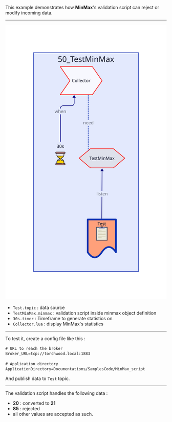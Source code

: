 This example demonstrates how **MinMax**'s validation script can reject or modify incoming data.

---
![Objects in this example](Diagram.svg)

* `Test.topic` : data source
* `TestMinMax.minmax` : validation script inside minmax object definition
* `30s.timer` : Timeframe to generate statistics on
* `Collector.lua` : display MinMax's statistics

---
To test it, create a config file like this :

    # URL to reach the broker
    Broker_URL=tcp://torchwood.local:1883

    # Application directory
    ApplicationDirectory=Documentations/SamplesCode/MinMax_script

And publish data to `Test` topic.

---

The validation script handles the following data :
- **20** : converted to **21**
- **85** : rejected
- all other values are accepted as such.
